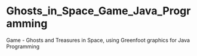 # Ghosts_in_Space_Game_Java_Programming
Game - Ghosts and Treasures in Space, using Greenfoot graphics for Java Programming
